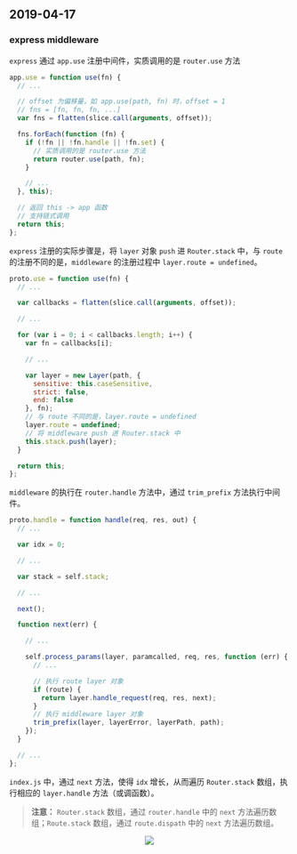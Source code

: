 ## 2019-04-17

### express middleware

`express` 通过 `app.use` 注册中间件，实质调用的是 `router.use` 方法

```javascript
app.use = function use(fn) {
  // ...

  // offset 为偏移量，如 app.use(path, fn) 时，offset = 1
  // fns = [fn, fn, fn, ...]
  var fns = flatten(slice.call(arguments, offset));

  fns.forEach(function (fn) {
    if (!fn || !fn.handle || !fn.set) {
      // 实质调用的是 router.use 方法
      return router.use(path, fn);
    }

    // ...
  }, this);

  // 返回 this -> app 函数
  // 支持链式调用
  return this;
};
```

`express` 注册的实际步骤是，将 `layer` 对象 `push` 进 `Router.stack` 中，与 `route` 的注册不同的是，`middleware` 的注册过程中 `layer.route = undefined`。

```javascript
proto.use = function use(fn) {
  // ...

  var callbacks = flatten(slice.call(arguments, offset));

  // ...

  for (var i = 0; i < callbacks.length; i++) {
    var fn = callbacks[i];

    // ...

    var layer = new Layer(path, {
      sensitive: this.caseSensitive,
      strict: false,
      end: false
    }, fn);
    // 与 route 不同的是，layer.route = undefined
    layer.route = undefined;
    // 将 middleware push 进 Router.stack 中
    this.stack.push(layer);
  }

  return this;
};
```

`middleware` 的执行在 `router.handle` 方法中，通过 `trim_prefix` 方法执行中间件。

```javascript
proto.handle = function handle(req, res, out) {
  // ...

  var idx = 0;

  // ...

  var stack = self.stack;

  // ...

  next();

  function next(err) {

    // ...

    self.process_params(layer, paramcalled, req, res, function (err) {
      // ...

      // 执行 route layer 对象
      if (route) {
        return layer.handle_request(req, res, next);
      }
      // 执行 middleware layer 对象
      trim_prefix(layer, layerError, layerPath, path);
    });
  }

  // ...
};
```

`index.js` 中，通过 `next` 方法，使得 `idx` 增长，从而遍历 `Router.stack` 数组，执行相应的 `layer.handle` 方法（或调函数）。

> **注意：** `Router.stack` 数组，通过 `router.handle` 中的 `next` 方法遍历数组；`Route.stack` 数组，通过 `route.dispath` 中的 `next` 方法遍历数组。

<div align=center>

![](https://user-gold-cdn.xitu.io/2018/3/12/16217f555f97e14c?imageView2/0/w/1280/h/960/format/webp/ignore-error/1)

</div>
